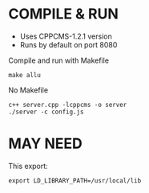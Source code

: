 # COMPILE & RUN
* Uses CPPCMS-1.2.1 version
* Runs by default on port 8080

Compile and run with Makefile
```
make allu
```

No Makefile
```
c++ server.cpp -lcppcms -o server
./server -c config.js
```


# MAY NEED
This export:

```
export LD_LIBRARY_PATH=/usr/local/lib
```


